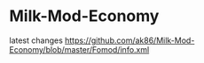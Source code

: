 # Milk-Mod-Economy

latest changes https://github.com/ak86/Milk-Mod-Economy/blob/master/Fomod/info.xml
